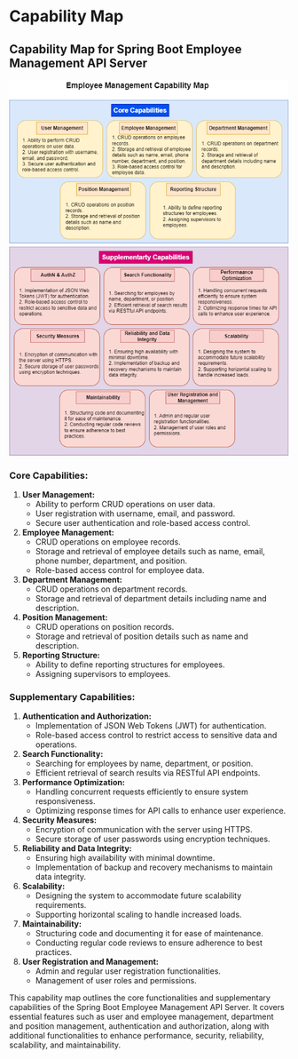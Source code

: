 # Capability Map

## Capability Map for Spring Boot Employee Management API Server

![alt text](<Employee Management Capability Map.drawio.png>)

### Core Capabilities:

1. **User Management:**
    - Ability to perform CRUD operations on user data.
    - User registration with username, email, and password.
    - Secure user authentication and role-based access control.
2. **Employee Management:**
    - CRUD operations on employee records.
    - Storage and retrieval of employee details such as name, email, phone number, department, and position.
    - Role-based access control for employee data.
3. **Department Management:**
    - CRUD operations on department records.
    - Storage and retrieval of department details including name and description.
4. **Position Management:**
    - CRUD operations on position records.
    - Storage and retrieval of position details such as name and description.
5. **Reporting Structure:**
    - Ability to define reporting structures for employees.
    - Assigning supervisors to employees.

### Supplementary Capabilities:

1. **Authentication and Authorization:**
    - Implementation of JSON Web Tokens (JWT) for authentication.
    - Role-based access control to restrict access to sensitive data and operations.
2. **Search Functionality:**
    - Searching for employees by name, department, or position.
    - Efficient retrieval of search results via RESTful API endpoints.
3. **Performance Optimization:**
    - Handling concurrent requests efficiently to ensure system responsiveness.
    - Optimizing response times for API calls to enhance user experience.
4. **Security Measures:**
    - Encryption of communication with the server using HTTPS.
    - Secure storage of user passwords using encryption techniques.
5. **Reliability and Data Integrity:**
    - Ensuring high availability with minimal downtime.
    - Implementation of backup and recovery mechanisms to maintain data integrity.
6. **Scalability:**
    - Designing the system to accommodate future scalability requirements.
    - Supporting horizontal scaling to handle increased loads.
7. **Maintainability:**
    - Structuring code and documenting it for ease of maintenance.
    - Conducting regular code reviews to ensure adherence to best practices.
8. **User Registration and Management:**
    - Admin and regular user registration functionalities.
    - Management of user roles and permissions.

This capability map outlines the core functionalities and supplementary capabilities of the Spring Boot Employee Management API Server. It covers essential features such as user and employee management, department and position management, authentication and authorization, along with additional functionalities to enhance performance, security, reliability, scalability, and maintainability.
